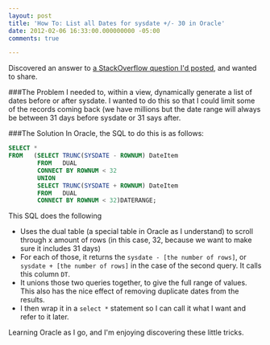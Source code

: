 ```yaml
---
layout: post
title: 'How To: List all Dates for sysdate +/- 30 in Oracle'
date: 2012-02-06 16:33:00.000000000 -05:00
comments: true

---
```

Discovered an answer to [a StackOverflow question I'd posted](http://stackoverflow.com/q/9166877/316847), and wanted to share.

###The Problem
I needed to, within a view, dynamically generate a list of dates before or after sysdate. I wanted to do this so that I could limit some of the records coming back (we have millions but the date range will always be between 31 days before sysdate or 31 says after.

###The Solution
In Oracle, the SQL to do this is as follows:

```SQL
SELECT *
FROM   (SELECT TRUNC(SYSDATE - ROWNUM) DateItem
        FROM   DUAL
        CONNECT BY ROWNUM < 32
        UNION
        SELECT TRUNC(SYSDATE + ROWNUM) DateItem
        FROM   DUAL
        CONNECT BY ROWNUM < 32)DATERANGE; 
```

This SQL does the following

* Uses the dual table (a special table in Oracle as I understand) to scroll through x amount of rows (in this case, 32, because we want to make sure it includes 31 days)
* For each of those, it returns the `sysdate - [the number of rows]`, or `sysdate + [the number of rows]` in the case of the second query. It calls this column `DT`.
* It unions those two queries together, to give the full range of values. This also has the nice effect of removing duplicate dates from the results.
* I then wrap it in a `select *` statement so I can call it what I want and refer to it later.

Learning Oracle as I go, and I'm enjoying discovering these little tricks.
